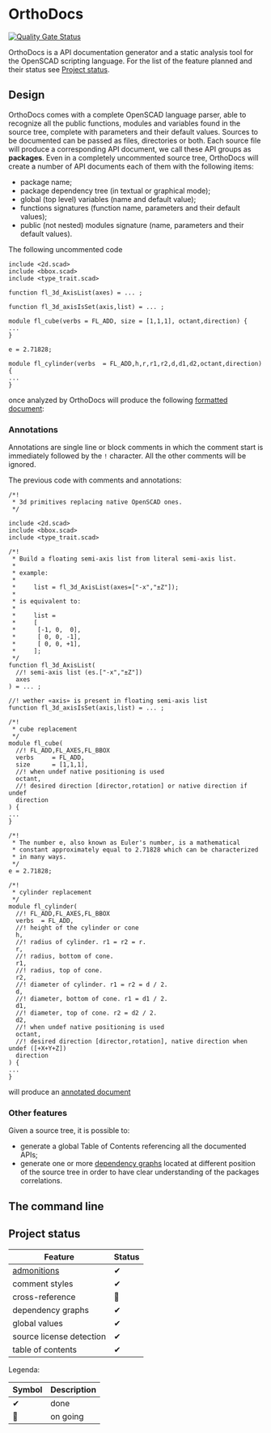 # OrthoDocs

[![Quality Gate Status](https://sonarcloud.io/api/project_badges/measure?project=ggabbiani_orthodocs&metric=alert_status)](https://sonarcloud.io/summary/new_code?id=ggabbiani_orthodocs)

OrthoDocs is a API documentation generator and a static analysis tool for the OpenSCAD scripting language. For the list of the feature planned and their status see [Project status](#project-status).

## Design

OrthoDocs comes with a complete OpenSCAD language parser, able to recognize all the public functions, modules and variables found in the source tree, complete with parameters and their default values. Sources to be documented can be passed as files, directories or both. Each source file will produce a corresponding API document, we call these API groups as **packages**.
Even in a completely uncommented source tree, OrthoDocs will create a number of API documents each of them with the following items:

* package name;
* package dependency tree (in textual or graphical mode);
* global (top level) variables (name and default value);
* functions signatures (function name, parameters and their default values);
* public (not nested) modules signature (name, parameters and their default values).

The following uncommented code

```text
include <2d.scad>
include <bbox.scad>
include <type_trait.scad>

function fl_3d_AxisList(axes) = ... ;

function fl_3d_axisIsSet(axis,list) = ... ;

module fl_cube(verbs = FL_ADD, size = [1,1,1], octant,direction) {
...
}

e = 2.71828;

module fl_cylinder(verbs  = FL_ADD,h,r,r1,r2,d,d1,d2,octant,direction) {
...
}
```

once analyzed by OrthoDocs will produce the following [formatted document](examples/uncommented.md):

### Annotations

Annotations are single line or block comments in which the comment start is immediately followed by the `!` character. All the other comments will be ignored.

The previous code with comments and annotations:

```text
/*!
 * 3d primitives replacing native OpenSCAD ones.
 */

include <2d.scad>
include <bbox.scad>
include <type_trait.scad>

/*!
 * Build a floating semi-axis list from literal semi-axis list.
 *
 * example:
 *
 *     list = fl_3d_AxisList(axes=["-x","±Z"]);
 *
 * is equivalent to:
 *
 *     list =
 *     [
 *      [-1, 0,  0],
 *      [ 0, 0, -1],
 *      [ 0, 0, +1],
 *     ];
 */
function fl_3d_AxisList(
  //! semi-axis list (es.["-x","±Z"])
  axes
) = ... ;

//! wether «axis» is present in floating semi-axis list
function fl_3d_axisIsSet(axis,list) = ... ;

/*!
 * cube replacement
 */
module fl_cube(
  //! FL_ADD,FL_AXES,FL_BBOX
  verbs     = FL_ADD,
  size      = [1,1,1],
  //! when undef native positioning is used
  octant,
  //! desired direction [director,rotation] or native direction if undef
  direction
) {
...
}

/*!
 * The number e, also known as Euler's number, is a mathematical
 * constant approximately equal to 2.71828 which can be characterized
 * in many ways.
 */
e = 2.71828;

/*!
 * cylinder replacement
 */
module fl_cylinder(
  //! FL_ADD,FL_AXES,FL_BBOX
  verbs  = FL_ADD,
  //! height of the cylinder or cone
  h,
  //! radius of cylinder. r1 = r2 = r.
  r,
  //! radius, bottom of cone.
  r1,
  //! radius, top of cone.
  r2,
  //! diameter of cylinder. r1 = r2 = d / 2.
  d,
  //! diameter, bottom of cone. r1 = d1 / 2.
  d1,
  //! diameter, top of cone. r2 = d2 / 2.
  d2,
  //! when undef native positioning is used
  octant,
  //! desired direction [director,rotation], native direction when undef ([+X+Y+Z])
  direction
) {
...
}
```
will produce an [annotated document](examples/annotated.md)

### Other features

Given a source tree, it is possible to:
* generate a global Table of Contents referencing all the documented APIs;
* generate one or more [dependency graphs](examples/dependecies.md) located at different position of the source tree in order to have clear understanding of the packages correlations.


## The command line

## Project status

| Feature      | Status
| -----------  | ------
| [admonitions](https://www.markdownguide.org/hacks/#admonitions)| ✔
| comment styles            | ✔ 
| cross-reference           | 🚧  
| dependency graphs         | ✔
| global values             | ✔
| source license detection  | ✔
| table of contents         | ✔

Legenda:

| Symbol | Description  |
|--------|--------------|
|✔       | done         |
|🚧      | on going     |
